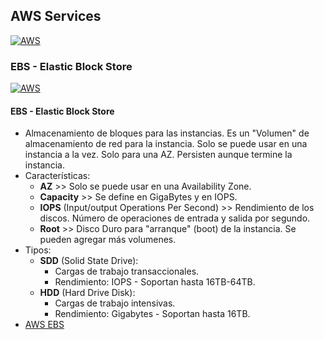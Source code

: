 ## AWS Services
[![AWS](https://img.shields.io/badge/AWS_Services-ff9900?style=for-the-badge&logo=amazon&logoColor=white&labelColor=101010)](https://github.com/Alberto-mt/AWS/blob/main/Resumen_Dev_DevOps/index.md)

### EBS - Elastic Block Store
[![AWS](https://img.shields.io/badge/EBS_Elastic_Block_Store-c08a44?style=for-the-badge&logo=amazon&logoColor=white&labelColor=101010)](https://github.com/Alberto-mt/AWS/blob/main/Resumen_Dev_DevOps/categories/EBS_Elastic_Block_Store.md)

#### EBS - Elastic Block Store
- Almacenamiento de bloques para las instancias. Es un "Volumen" de almacenamiento de red para la instancia. Solo se puede usar en una 
instancia a la vez. Solo para una AZ. Persisten aunque termine la instancia.
- Características:
  - **AZ** >> Solo se puede usar en una Availability Zone.
  - **Capacity** >> Se define en GigaBytes y en IOPS.
  - **IOPS** (Input/output Operations Per Second) >> Rendimiento de los discos. Número de operaciones de entrada y salida por segundo.
  - **Root** >> Disco Duro para "arranque" (boot) de la instancia. Se pueden agregar más volumenes.
- Tipos:
  - **SDD** (Solid State Drive):
    - Cargas de trabajo transaccionales.
    - Rendimiento: IOPS - Soportan hasta 16TB-64TB.
  - **HDD** (Hard Drive Disk):
    - Cargas de trabajo intensivas.
    - Rendimiento: Gigabytes - Soportan hasta 16TB.  
- [AWS EBS](https://aws.amazon.com/es/ebs/)
